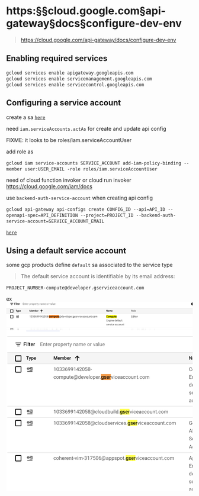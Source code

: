 # https:§§cloud.google.com§api-gateway§docs§configure-dev-env
> https://cloud.google.com/api-gateway/docs/configure-dev-env

## Enabling required services

```
gcloud services enable apigateway.googleapis.com
gcloud services enable servicemanagement.googleapis.com
gcloud services enable servicecontrol.googleapis.com
```

## Configuring a service account

create a sa
[`here`](../https:§§cloud.google.com§iam§docs§creating-managing-service-accounts/readme.md)

need `iam.serviceAccounts.actAs` for create and update api config

FIXME: it looks to be roles/iam.serviceAccountUser

add role as
```
gcloud iam service-accounts SERVICE_ACCOUNT add-iam-policy-binding --member user:USER_EMAIL -role roles/iam.serviceAccountUser
```
need of  cloud function invoker or  cloud run invoker 
https://cloud.google.com/iam/docs

use `backend-auth-service-account` when creating api config
```
gcloud api-gateway api-configs create CONFIG_ID --api=API_ID --openapi-spec=API_DEFINITION --project=PROJECT_ID --backend-auth-service-account=SERVICE_ACCOUNT_EMAIL
```
[`here`](../https:§§cloud.google.com§api-gateway§docs§creating-api/readme.md)

## Using a default service account

some gcp products define `default` sa associated to  the service type

> The default service account is identifiable by its email address:
```
PROJECT_NUMBER-compute@developer.gserviceaccount.com
```
ex
![](2021-07-19-20-16-59.png)
![](2021-07-19-17-30-46.png)

